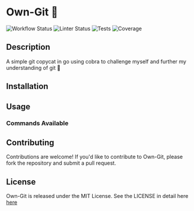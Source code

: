 # Own-Git 🌳

![Workflow Status](https://github.com/alexandreLITHAUD/Own-Git/actions/workflows/launch-tests.yaml/badge.svg)
![Linter Status](https://github.com/alexandreLITHAUD/Own-Git/actions/workflows/lint-go-code.yaml/badge.svg)
![Tests](https://img.shields.io/endpoint?url=https://gist.githubusercontent.com/alexandreLITHAUD/3aff3ab94739bdcdd6a9640f0150eeda/raw/tests.json)
![Coverage](https://img.shields.io/endpoint?url=https://gist.githubusercontent.com/alexandreLITHAUD/3aff3ab94739bdcdd6a9640f0150eeda/raw/coverage.json)

## Description

A simple git copycat in go using cobra to challenge myself and further my understanding of git 🌳

## Installation

## Usage

### Commands Available

## Contributing

Contributions are welcome! If you'd like to contribute to Own-Git, please fork the repository and submit a pull request.

## License

Own-Git is released under the MIT License. See the LICENSE in detail here [here](./LICENSE)
